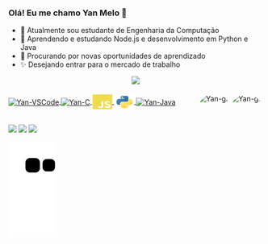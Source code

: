 ### Olá! Eu me chamo Yan Melo 👋

- 🔭 Atualmente sou estudante de Engenharia da Computação
- 🌱 Aprendendo e estudando Node.js e desenvolvimento em Python e Java
- 🤔 Procurando por novas oportunidades de aprendizado
- ✨ Desejando entrar para o mercado de trabalho

<div align="center">
  <a href="https://github.com/YandeMelo">
  <img height="180em" src="https://github-readme-stats.vercel.app/api?username=YandeMelo&show_icons=true&theme=outrun&include_all_commits=true&count_private=true"/>
</div>
  <div style="display: inline_block"><br>
    <img align="center" alt="Yan-VSCode" height="30" width="40" src="https://cdn.jsdelivr.net/gh/devicons/devicon/icons/vscode/vscode-original.svg">
    <img align="center" alt="Yan-C" height="30" width="40" src="https://cdn.jsdelivr.net/gh/devicons/devicon/icons/c/c-original.svg">
    <img align="center" alt="Yan-Js" height="30" width="40" src="https://raw.githubusercontent.com/devicons/devicon/master/icons/javascript/javascript-plain.svg">
    <img align="center" alt="Yan-Python" height="30" width="40" src="https://raw.githubusercontent.com/devicons/devicon/master/icons/python/python-original.svg">
    <img align="center" alt="Yan-Java" height="30" width="40" src="https://cdn.jsdelivr.net/gh/devicons/devicon/icons/java/java-original.svg">
    <img align="right" alt="Yan-gif" height="100" style="border-radius:50px;" src="https://cdn.discordapp.com/attachments/931984117652946988/931984156492197918/d47babc4a6066749430a4a4e3abfd8b4.gif">
    <img align="right" alt="Yan-gif" height="60" style="border-radius:50px;" 
         src="https://cdn.discordapp.com/attachments/931984117652946988/931984946967494666/hi-hello.gif">
</div>
  
  ##
 
<div> 
  <a href="https://instagram.com/yan_melo" target="_blank"><img src="https://img.shields.io/badge/-Instagram-%23E4405F?style=for-the-badge&logo=instagram&logoColor=white" target="_blank"></a>
  <a href = "mailto:ymm@ecomp.poli.br"><img src="https://img.shields.io/badge/-Gmail-%23333?style=for-the-badge&logo=gmail&logoColor=white" target="_blank"></a>
  <a href="https://www.linkedin.com/in/yandemelo/" target="_blank"><img src="https://img.shields.io/badge/-LinkedIn-%230077B5?style=for-the-badge&logo=linkedin&logoColor=white" target="_blank"></a> 
 
   ![Snake animation](https://github.com/YandeMelo/YandeMelo/blob/output/github-contribution-grid-snake.svg)
    
</div>
